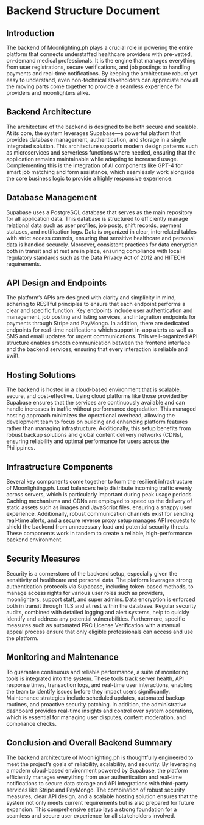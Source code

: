 # Backend Structure Document

## Introduction

The backend of Moonlighting.ph plays a crucial role in powering the entire platform that connects understaffed healthcare providers with pre-vetted, on-demand medical professionals. It is the engine that manages everything from user registrations, secure verifications, and job postings to handling payments and real-time notifications. By keeping the architecture robust yet easy to understand, even non-technical stakeholders can appreciate how all the moving parts come together to provide a seamless experience for providers and moonlighters alike.

## Backend Architecture

The architecture of the backend is designed to be both secure and scalable. At its core, the system leverages Supabase—a powerful platform that provides database management, authentication, and storage in a single integrated solution. This architecture supports modern design patterns such as microservices and serverless functions where needed, ensuring that the application remains maintainable while adapting to increased usage. Complementing this is the integration of AI components like GPT-4 for smart job matching and form assistance, which seamlessly work alongside the core business logic to provide a highly responsive experience.

## Database Management

Supabase uses a PostgreSQL database that serves as the main repository for all application data. This database is structured to efficiently manage relational data such as user profiles, job posts, shift records, payment statuses, and notification logs. Data is organized in clear, interrelated tables with strict access controls, ensuring that sensitive healthcare and personal data is handled securely. Moreover, consistent practices for data encryption both in transit and at rest are in place, ensuring compliance with local regulatory standards such as the Data Privacy Act of 2012 and HITECH requirements.

## API Design and Endpoints

The platform’s APIs are designed with clarity and simplicity in mind, adhering to RESTful principles to ensure that each endpoint performs a clear and specific function. Key endpoints include user authentication and management, job posting and listing services, and integration endpoints for payments through Stripe and PayMongo. In addition, there are dedicated endpoints for real-time notifications which support in-app alerts as well as SMS and email updates for urgent communications. This well-organized API structure enables smooth communication between the frontend interface and the backend services, ensuring that every interaction is reliable and swift.

## Hosting Solutions

The backend is hosted in a cloud-based environment that is scalable, secure, and cost-effective. Using cloud platforms like those provided by Supabase ensures that the services are continuously available and can handle increases in traffic without performance degradation. This managed hosting approach minimizes the operational overhead, allowing the development team to focus on building and enhancing platform features rather than managing infrastructure. Additionally, this setup benefits from robust backup solutions and global content delivery networks (CDNs), ensuring reliability and optimal performance for users across the Philippines.

## Infrastructure Components

Several key components come together to form the resilient infrastructure of Moonlighting.ph. Load balancers help distribute incoming traffic evenly across servers, which is particularly important during peak usage periods. Caching mechanisms and CDNs are employed to speed up the delivery of static assets such as images and JavaScript files, ensuring a snappy user experience. Additionally, robust communication channels exist for sending real-time alerts, and a secure reverse proxy setup manages API requests to shield the backend from unnecessary load and potential security threats. These components work in tandem to create a reliable, high-performance backend environment.

## Security Measures

Security is a cornerstone of the backend setup, especially given the sensitivity of healthcare and personal data. The platform leverages strong authentication protocols via Supabase, including token-based methods, to manage access rights for various user roles such as providers, moonlighters, support staff, and super admins. Data encryption is enforced both in transit through TLS and at rest within the database. Regular security audits, combined with detailed logging and alert systems, help to quickly identify and address any potential vulnerabilities. Furthermore, specific measures such as automated PRC License Verification with a manual appeal process ensure that only eligible professionals can access and use the platform.

## Monitoring and Maintenance

To guarantee continuous and reliable performance, a suite of monitoring tools is integrated into the system. These tools track server health, API response times, transaction logs, and real-time user interactions, enabling the team to identify issues before they impact users significantly. Maintenance strategies include scheduled updates, automated backup routines, and proactive security patching. In addition, the administrative dashboard provides real-time insights and control over system operations, which is essential for managing user disputes, content moderation, and compliance checks.

## Conclusion and Overall Backend Summary

The backend architecture of Moonlighting.ph is thoughtfully engineered to meet the project’s goals of reliability, scalability, and security. By leveraging a modern cloud-based environment powered by Supabase, the platform efficiently manages everything from user authentication and real-time notifications to secure data storage and API integrations with third-party services like Stripe and PayMongo. The combination of robust security measures, clear API design, and a scalable hosting solution ensures that the system not only meets current requirements but is also prepared for future expansion. This comprehensive setup lays a strong foundation for a seamless and secure user experience for all stakeholders involved.
